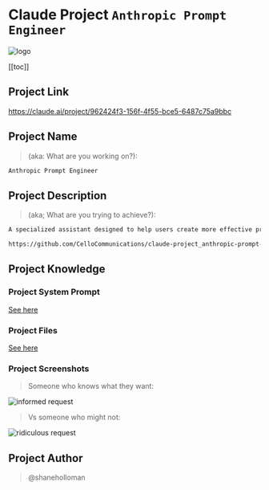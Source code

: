 # Claude Project `Anthropic Prompt Engineer`

![logo](claude.svg)

[[toc]]

## Project Link

<https://claude.ai/project/962424f3-156f-4f55-bce5-6487c75a9bbc>

## Project Name

>(aka: What are you working on?):

```txt
Anthropic Prompt Engineer
```

## Project Description

>(aka; What are you trying to achieve?):

```txt
A specialized assistant designed to help users create more effective prompts for Claude, offering personalized guidance that adapts to each user's technical comfort level from beginner to expert. The assistant analyzes user needs, suggests appropriate formatting structures, and provides practical examples while maintaining a collaborative, educational approach that focuses on achieving the user's specific goals.

https://github.com/CelloCommunications/claude-project_anthropic-prompt-engineer
```

## Project Knowledge

### Project System Prompt

[See here](./project-knowledge/system-prompt.md)

### Project Files

[See here](./project-knowledge/files/)

### Project Screenshots

>Someone who knows what they want:

![informed request](img/informed-request.png)

> Vs someone who might not:

![ridiculous request](img/ridiculous-request.png)

## Project Author

> @shaneholloman
